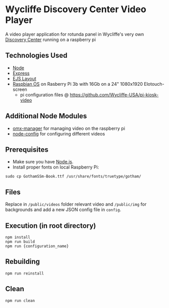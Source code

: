 # Wycliffe Discovery Center Video Player
 A video player application for rotunda panel in Wycliffe's very own [Discovery Center](https://www.wycliffe.org/discovery-center) running on a raspberry pi

## Technologies Used
- [Node](https://nodejs.org)
- [Express](https://expressjs.com/)
- [EJS Layout](https://ejs.co/)
- [Raspbian OS](https://www.raspberrypi.org/downloads/raspbian/) on Rasberry Pi 3b with 16Gb on a 24" 1080x1920 Elotouch-screen
  - pi configuration files @ https://github.com/Wycliffe-USA/pi-kiosk-video

## Additional Node Modules
- [omx-manager](https://www.npmjs.com/package/omx-manager) for managing video on the raspberry pi
- [node-config](https://github.com/lorenwest/node-config) for configuring different videos

## Prerequisites
- Make sure you have [Node.js](https://nodejs.org/).
- Install proper fonts on local Raspberry Pi:
```
sudo cp GothamSSm-Book.ttf /usr/share/fonts/truetype/gotham/
```

## Files
Replace in `/public/videos` folder relevant video and `/public/img` for backgrounds and add a new JSON config file in `config`.

## Execution (in root directory)
```
npm install
npm run build
npm run {configuration_name}
```
## Rebuilding
```
npm run reinstall
```
## Clean
```
npm run clean
```
